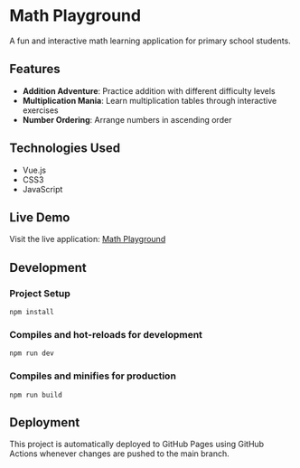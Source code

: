 # Math Playground

A fun and interactive math learning application for primary school students.

## Features

- **Addition Adventure**: Practice addition with different difficulty levels
- **Multiplication Mania**: Learn multiplication tables through interactive exercises
- **Number Ordering**: Arrange numbers in ascending order

## Technologies Used

- Vue.js
- CSS3
- JavaScript

## Live Demo

Visit the live application: [Math Playground](https://fatbee.github.io/mathsnplay/)

## Development

### Project Setup
```
npm install
```

### Compiles and hot-reloads for development
```
npm run dev
```

### Compiles and minifies for production
```
npm run build
```

## Deployment

This project is automatically deployed to GitHub Pages using GitHub Actions whenever changes are pushed to the main branch.
